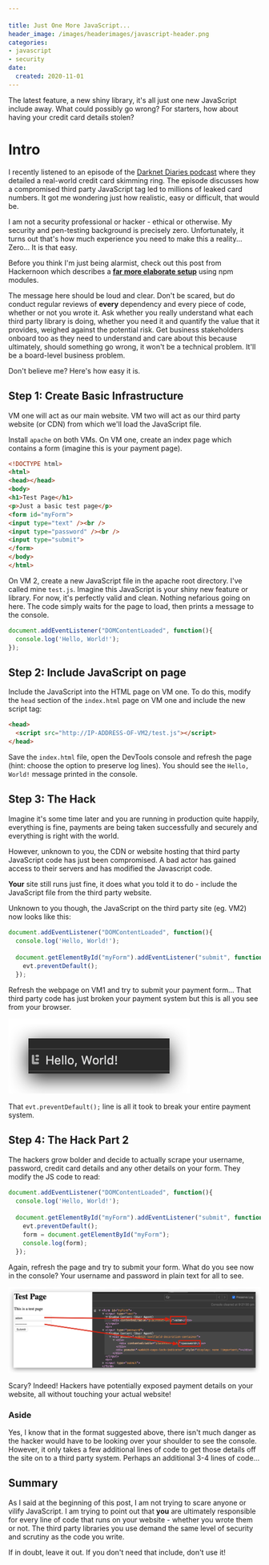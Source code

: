 ```yaml
---

title: Just One More JavaScript...
header_image: /images/headerimages/javascript-header.png
categories:
- javascript
- security
date:
  created: 2020-11-01
---
```


The latest feature, a new shiny library, it's all just one new JavaScript include away. What could possibly go wrong? For starters, how about having your credit card details stolen?

<!-- more -->

# Intro

I recently listened to an episode of the [Darknet Diaries podcast](https://darknetdiaries.com) where they detailed a real-world credit card skimming ring. The episode discusses how a compromised third party JavaScript tag led to millions of leaked card numbers. It got me wondering just how realistic, easy or difficult, that would be.

I am not a security professional or hacker - ethical or otherwise. My security and pen-testing background is precisely zero. Unfortunately, it turns out that's how much experience you need to make this a reality... Zero... It is that easy.

Before you think I'm just being alarmist, check out this post from Hackernoon which describes a [**far more elaborate setup**](https://medium.com/hackernoon/im-harvesting-credit-card-numbers-and-passwords-from-your-site-here-s-how-9a8cb347c5b5) using npm modules.

The message here should be loud and clear. Don't be scared, but do conduct regular reviews of **every** dependency and every piece of code, whether or not you wrote it. Ask whether you really understand what each third party library is doing, whether you need it and quantify the value that it provides, weighed against the potential risk. Get business stakeholders onboard too as they need to understand and care about this because ultimately, should something go wrong, it won't be a technical problem. It'll be a board-level business problem.

Don't believe me? Here's how easy it is.

## Step 1: Create Basic Infrastructure
VM one will act as our main website. VM two will act as our third party website (or CDN) from which we'll load the JavaScript file.

Install `apache` on both VMs. On VM one, create an index page which contains a form (imagine this is your payment page).

```html
<!DOCTYPE html>
<html>
<head></head>
<body>
<h1>Test Page</h1>
<p>Just a basic test page</p>
<form id="myForm">
<input type="text" /><br />
<input type="password" /><br />
<input type="submit">
</form>
</body>
</html>
```

On VM 2, create a new JavaScript file in the apache root directory. I've called mine `test.js`. Imagine this JavaScript is your shiny new feature or library. For now, it's perfectly valid and clean. Nothing nefarious going on here. The code simply waits for the page to load, then prints a message to the console.

```js
document.addEventListener("DOMContentLoaded", function(){
  console.log('Hello, World!');
});
```

## Step 2: Include JavaScript on page

Include the JavaScript into the HTML page on VM one. To do this, modify the `head` section of the `index.html` page on VM one and include the new script tag:

```html
<head>
  <script src="http://IP-ADDRESS-OF-VM2/test.js"></script>
</head>
```

Save the `index.html` file, open the DevTools console and refresh the page (hint: choose the option to preserve log lines). You should see the `Hello, World!` message printed in the console.

## Step 3: The Hack

Imagine it's some time later and you are running in production quite happily, everything is fine, payments are being taken successfully and securely and everything is right with the world.

However, unknown to you, the CDN or website hosting that third party JavaScript code has just been compromised. A bad actor has gained access to their servers and has modified the Javascript code.

**Your** site still runs just fine, it does what you told it to do - include the JavaScript file from the third party website.

Unknown to you though, the JavaScript on the third party site (eg. VM2) now looks like this:

```js
document.addEventListener("DOMContentLoaded", function(){
  console.log('Hello, World!');

  document.getElementById("myForm").addEventListener("submit", function(evt){
    evt.preventDefault();
  });
```

Refresh the webpage on VM1 and try to submit your payment form... That third party code has just broken your payment system but this is all you see from your browser.

![one-more-javascript-1](../images/postimages/one-more-javascript-1.png)

That `evt.preventDefault();` line is all it took to break your entire payment system.

## Step 4: The Hack Part 2

The hackers grow bolder and decide to actually scrape your username, password, credit card details and any other details on your form. They modify the JS code to read:

```js
document.addEventListener("DOMContentLoaded", function(){
  console.log('Hello, World!');

  document.getElementById("myForm").addEventListener("submit", function(evt){
    evt.preventDefault();
    form = document.getElementById("myForm");
    console.log(form);
  });
```

Again, refresh the page and try to submit your form. What do you see now in the console? Your username and password in plain text for all to see.

![one-more-javascript-2](../images/postimages/one-more-javascript-2.png)

Scary? Indeed! Hackers have potentially exposed payment details on your website, all without touching your actual website!

### Aside

Yes, I know that in the format suggested above, there isn't much danger as the hacker would have to be looking over your shoulder to see the console. However, it only takes a few additional lines of code to get those details off the site on to a third party system. Perhaps an additional 3-4 lines of code...

## Summary

As I said at the beginning of this post, I am not trying to scare anyone or vilify JavaScript. I am trying to point out that **you** are ultimately responsible for every line of code that runs on your website - whether you wrote them or not. The third party libraries you use demand the same level of security and scrutiny as the code you write.

If in doubt, leave it out. If you don't need that include, don't use it!

